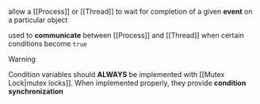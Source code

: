 allow a [[Process]] or [[Thread]] to wait for completion of a given **event** on a particular object

used to **communicate** between [[Process]] and [[Thread]] when certain conditions become `true`

>[!WARNING]
>Condition variables should **ALWAYS** be implemented with [[Mutex Lock|mutex locks]]. When implemented properly, they provide **condition synchronization**



